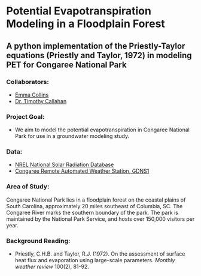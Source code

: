 # Potential Evapotranspiration Modeling in a Floodplain Forest

## A python implementation of the Priestly-Taylor equations (Priestly and Taylor, 1972) in modeling PET for Congaree National Park

### Collaborators:
 - [Emma Collins](collinsel2@g.cofc.edu)
 -  [Dr. Timothy Callahan](callahant@cofc.edu)

### Project Goal:  
 - We aim to model the potential evapotranspiration in Congaree National Park for use in a groundwater modeling study. 

### Data:
 - [NREL National Solar Radiation Database ](https://maps.nrel.gov/nsrdb-viewer/ "NSRDB Data Viewer")
 - [Congaree Remote Automated Weather Station, GDNS1](https://mesowest.utah.edu/cgi-bin/droman/mesomap.cgi?state=SC&rawsflag=3 "MesoWest API for Weather Station Data")

### Area of Study:
 Congaree National Park lies in a floodplain forest on the coastal plains of South Carolina, approximately 20 miles southeast of Columbia, SC. The Congaree River marks the southern boundary of the park. The park is maintained by the National Park Service, and hosts over 150,000 visitors per year. 


### Background Reading:
 - Priestly, C.H.B. and Taylor, R.J. (1972). On the assessment of surface heat flux and evaporation using large-scale parameters. *Monthly weather review* 100(2), 81-92.
  
